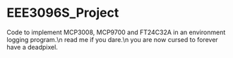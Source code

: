 # EEE3096S_Project
Code to implement MCP3008, MCP9700 and FT24C32A in an environment logging program.\n
read me if you dare.\n
you are now cursed to forever have a deadpixel.
